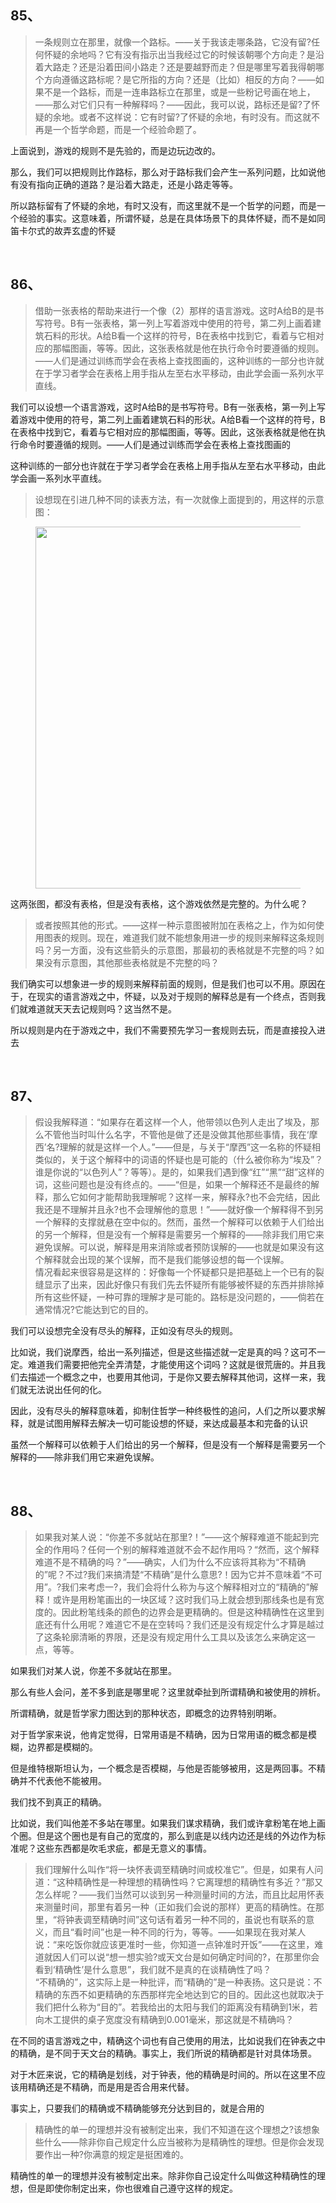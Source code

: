<h2>85、</h2><blockquote data-pid="0DgVwukH">一条规则立在那里，就像一个路标。——关于我该走哪条路，它没有留?任何怀疑的余地吗？它有没有指示出当我经过它的时候该朝哪个方向走？是沿着大路走？还是沿着田间小路走？还是要越野而走？但是哪里写着我得朝哪个方向遵循这路标呢？是它所指的方向？还是（比如）相反的方向？——如果不是一个路标，而是一连串路标立在那里，或是一些粉记号画在地上，——那么对它们只有一种解释吗？——因此，我可以说，路标还是留?了怀疑的余地。或者不这样说：它有时留?了怀疑的余地，有时没有。而这就不再是一个哲学命题，而是一个经验命题了。</blockquote><p data-pid="sZQ1JMAM">上面说到，游戏的规则不是先验的，而是边玩边改的。</p><p data-pid="eAGRdBvR">那么，我们可以把规则比作路标，那么对于路标我们会产生一系列问题，比如说他有没有指向正确的道路？是沿着大路走，还是小路走等等。</p><p data-pid="I93kXY8d">所以路标留有了怀疑的余地，有时又没有，而这里就不是一个哲学的问题，而是一个经验的事实。这意味着，所谓怀疑，总是在具体场景下的具体怀疑，而不是如同笛卡尔式的故弄玄虚的怀疑</p><p><br></p><h2>86、</h2><blockquote data-pid="FEhzME_j">借助一张表格的帮助来进行一个像（2）那样的语言游戏。这时A给B的是书写符号。B有一张表格，第一列上写着游戏中使用的符号，第二列上画着建筑石料的形状。A给B看一个这样的符号，B在表格中找到它，看着与它相对应的那幅图画，等等。因此，这张表格就是他在执行命令时要遵循的规则。——人们是通过训练而学会在表格上查找图画的，这种训练的一部分也许就在于学习者学会在表格上用手指从左至右水平移动，由此学会画一系列水平直线。</blockquote><p data-pid="V7_Dy5vc">我们可以设想一个语言游戏，这时A给B的是书写符号。B有一张表格，第一列上写着游戏中使用的符号，第二列上画着建筑石料的形状。A给B看一个这样的符号，B在表格中找到它，看着与它相对应的那幅图画，等等。因此，这张表格就是他在执行命令时要遵循的规则。——人们是通过训练而学会在表格上查找图画的</p><p data-pid="nx5Rizy-">这种训练的一部分也许就在于学习者学会在表格上用手指从左至右水平移动，由此学会画一系列水平直线。</p><blockquote data-pid="e8ryb0ie">设想现在引进几种不同的读表方法，有一次就像上面提到的，用这样的示意图：</blockquote><figure data-size="normal"><img src="https://picx.zhimg.com/v2-c51338630d912effc4d0452729c45a53_720w.jpg?source=d16d100b" data-caption="" data-size="normal" data-rawwidth="579" data-rawheight="331" class="origin_image zh-lightbox-thumb" width="579" data-original="https://picx.zhimg.com/v2-c51338630d912effc4d0452729c45a53_720w.jpg?source=d16d100b"></figure><p data-pid="DaYHWRlY">这两张图，都没有表格，但是没有表格，这个游戏依然是完整的。为什么呢？</p><blockquote data-pid="7rjH_Vma">或者按照其他的形式。——这样一种示意图被附加在表格之上，作为如何使用图表的规则。现在，难道我们就不能想象用进一步的规则来解释这条规则吗？另一方面，没有这些箭头的示意图，那最初的表格就是不完整的吗？如果没有示意图，其他那些表格就是不完整的吗？</blockquote><p data-pid="4dhVeGkK">我们确实可以想象进一步的规则来解释前面的规则，但是我们也可以不用。原因在于，在现实的语言游戏之中，怀疑，以及对于规则的解释总是有一个终点，否则我们就难道就天天去记规则吗？这当然不是。</p><p data-pid="t5J2S9at">所以规则是内在于游戏之中，我们不需要预先学习一套规则去玩，而是直接投入进去</p><p><br></p><h2>87、</h2><blockquote data-pid="BY17hzvS">假设我解释道：“如果存在着这样一个人，他带领以色列人走出了埃及，那么不管他当时叫什么名字，不管他是做了还是没做其他那些事情，我在‘摩西’名?理解的就是这样一个人。”——但是，与关于“摩西”这一名称的怀疑相类似的，关于这个解释中的词语的怀疑也是可能的（什么被你称为“埃及”？谁是你说的“以色列人”？等等）。是的，如果我们遇到像“红”“黑”“甜”这样的词，这些问题也是没有终点的。——“但是，如果一个解释还不是最终的解释，那么它如何才能帮助我理解呢？这样一来，解释永?也不会完结，因此我还是不理解并且永?也不会理解他的意思！”——就好像一个解释得不到另一个解释的支撑就悬在空中似的。然而，虽然一个解释可以依赖于人们给出的另一个解释，但是没有一个解释是需要另一个解释的——除非我们用它来避免误解。可以说，解释是用来消除或者预防误解的——也就是如果没有这个解释就会出现的某个误解，而不是我们能够设想的每一个误解。<br>情况看起来很容易是这样的：好像每一个怀疑都只是把基础上一个已有的裂缝显示了出来，因此好像只有我们先去怀疑所有能够被怀疑的东西并排除掉所有这些怀疑，一种可靠的理解才是可能的。路标是没问题的，——倘若在通常情况?它能达到它的目的。</blockquote><p data-pid="CKG5GCqB">我们可以设想完全没有尽头的解释，正如没有尽头的规则。</p><p data-pid="KZz87UaA">比如说，我们说摩西，给出一系列描述，但是这些描述就一定是真的吗？这可不一定。难道我们需要把他完全弄清楚，才能使用这个词吗？这就是很荒唐的。并且我们去描述一个概念之中，也要用其他词，于是你又要去解释其他词，这样一来，我们就无法说出任何的化。</p><p data-pid="pYbdFtoo">因此，没有尽头的解释意味着，抑制住哲学一种终极性的追问，人们之所以要求解释，就是试图用解释去解决一切可能设想的怀疑，来达成最基本和完备的认识</p><p data-pid="ce8AmqFB">虽然一个解释可以依赖于人们给出的另一个解释，但是没有一个解释是需要另一个解释的——除非我们用它来避免误解。</p><p><br></p><h2>88、</h2><blockquote data-pid="hEoGntgr">如果我对某人说：“你差不多就站在那里?！”——这个解释难道不能起到完全的作用吗？任何一个别的解释难道就不会不起作用吗？“然而，这个解释难道不是不精确的吗？”——确实，人们为什么不应该将其称为“不精确的”呢？不过?我们来搞清楚“不精确”是什么意思?！因为它并不意味着“不可用”。?我们来考虑一?，我们会将什么称为与这个解释相对立的“精确的”解释！或许是用粉笔画出的一块区域？这时我们马上就会想到那线条也是有宽度的。因此粉笔线条的颜色的边界会是更精确的。但是这种精确性在这里到底还有什么用呢？难道它不是在空转吗？我们还是没有规定什么才算是越过了这条轮廓清晰的界限，还是没有规定用什么工具以及该怎么来确定这一点，等等。</blockquote><p data-pid="Dx90YE5M">如果我们对某人说，你差不多就站在那里。</p><p data-pid="hQJf0y2V">那么有些人会问，差不多到底是哪里呢？这里就牵扯到所谓精确和被使用的辨析。</p><p data-pid="x-efdIn3">所谓精确，就是哲学家力图达到的那种状态，即概念的边界特别明晰。</p><p data-pid="X_g7CpXD">对于哲学家来说，他肯定觉得，日常用语是不精确，因为日常用语的概念都是模糊，边界都是模糊的。</p><p data-pid="oNK3KoD-">但是维特根斯坦认为，一个概念是否模糊，与他是否能够被用，这是两回事。不精确并不代表他不能被用。</p><p data-pid="aKlRL106">我们找不到真正的精确。</p><p data-pid="3oaflo1M">比如说，我们叫他差不多站在哪里。如果我们谋求精确，我们或许拿粉笔在地上画个圈。但是这个圈也是有自己的宽度的，那么到底是以线内边还是线的外边作为标准呢？这些东西都是吹毛求疵，都是无意义的事情。</p><blockquote data-pid="4T0rLwKN">我们理解什么叫作“将一块怀表调至精确时间或校准它”。但是，如果有人问道：“这种精确性是一种理想的精确性吗？它离理想的精确性有多近？”那又怎么样呢？——我们当然可以谈到另一种测量时间的方法，而且比起用怀表来测量时间，那里有着另一种（正如我们会说的那样）更高的精确性。在那里，“将钟表调至精确时间”这句话有着另一种不同的，虽说也有联系的意义，而且“看时间”也是一种不同的行为，等等。——如果现在我对某人说：“来吃饭你就应该更准时一些，你知道一点钟准时开饭”——在这里，难道就因人们可以说“想一想实验?或天文台是如何确定时间的?，在那里你会看到‘精确性’是什么意思”，我们就不是真的在谈精确性了吗？<br>“不精确的”，这实际上是一种批评，而“精确的”是一种表扬。这只是说：不精确的东西不如更精确的东西那样完全地达到它的目的。因此这也就取决于我们把什么称为“目的”。若我给出的太阳与我们的距离没有精确到1米，若向木工提供的桌子宽度没有精确到0.001毫米，那这就是不精确吗？</blockquote><p data-pid="jbgGz--T">在不同的语言游戏之中，精确这个词也有自己使用的用法，比如说我们在钟表之中的精确，是不同于天文台的精确。事实上，我们所说的精确都是针对具体场景。</p><p data-pid="umSnPFbz">对于木匠来说，它的精确是划线，对于钟表，他的精确是时间的。所以在这里不应该用精确还是不精确，而是用是否合用来代替。</p><p data-pid="2x2RG-oC">事实上，只要我们的精确或不精确能够充分达到目的，就是合用的</p><blockquote data-pid="yAaNo1FA">精确性的单一的理想并没有被制定出来，我们不知道在这个理想之?该想象些什么——除非你自己规定什么应当被称为是精确性的理想。但是你会发现要作出一种?你满意的规定是挺困难的。</blockquote><p data-pid="zLqoJmlQ">精确性的单一的理想并没有被制定出来。除非你自己设定什么叫做这种精确性的理想，但是即使你制定出来，你也很难自己遵守这样的规定。</p><p></p><p></p>